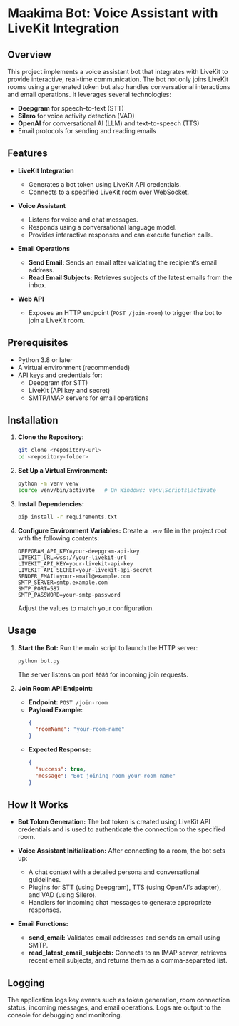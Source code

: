 # Maakima Bot: Voice Assistant with LiveKit Integration

## Overview

This project implements a voice assistant bot that integrates with LiveKit to provide interactive, real-time communication. The bot not only joins LiveKit rooms using a generated token but also handles conversational interactions and email operations. It leverages several technologies:
- **Deepgram** for speech-to-text (STT)
- **Silero** for voice activity detection (VAD)
- **OpenAI** for conversational AI (LLM) and text-to-speech (TTS)
- Email protocols for sending and reading emails

## Features

- **LiveKit Integration**
  - Generates a bot token using LiveKit API credentials.
  - Connects to a specified LiveKit room over WebSocket.
  
- **Voice Assistant**
  - Listens for voice and chat messages.
  - Responds using a conversational language model.
  - Provides interactive responses and can execute function calls.
  
- **Email Operations**
  - **Send Email:** Sends an email after validating the recipient’s email address.
  - **Read Email Subjects:** Retrieves subjects of the latest emails from the inbox.
  
- **Web API**
  - Exposes an HTTP endpoint (`POST /join-room`) to trigger the bot to join a LiveKit room.

## Prerequisites

- Python 3.8 or later
- A virtual environment (recommended)
- API keys and credentials for:
  - Deepgram (for STT)
  - LiveKit (API key and secret)
  - SMTP/IMAP servers for email operations

## Installation

1. **Clone the Repository:**
   ```bash
   git clone <repository-url>
   cd <repository-folder>
   ```

2. **Set Up a Virtual Environment:**
   ```bash
   python -m venv venv
   source venv/bin/activate   # On Windows: venv\Scripts\activate
   ```

3. **Install Dependencies:**
   ```bash
   pip install -r requirements.txt
   ```

4. **Configure Environment Variables:**
   Create a `.env` file in the project root with the following contents:
   ```dotenv
   DEEPGRAM_API_KEY=your-deepgram-api-key
   LIVEKIT_URL=wss://your-livekit-url
   LIVEKIT_API_KEY=your-livekit-api-key
   LIVEKIT_API_SECRET=your-livekit-api-secret
   SENDER_EMAIL=your-email@example.com
   SMTP_SERVER=smtp.example.com
   SMTP_PORT=587
   SMTP_PASSWORD=your-smtp-password
   ```
   Adjust the values to match your configuration.

## Usage

1. **Start the Bot:**
   Run the main script to launch the HTTP server:
   ```bash
   python bot.py
   ```
   The server listens on port `8080` for incoming join requests.

2. **Join Room API Endpoint:**
   - **Endpoint:** `POST /join-room`
   - **Payload Example:**
     ```json
     {
       "roomName": "your-room-name"
     }
     ```
   - **Expected Response:**
     ```json
     {
       "success": true,
       "message": "Bot joining room your-room-name"
     }
     ```

## How It Works

- **Bot Token Generation:**
  The bot token is created using LiveKit API credentials and is used to authenticate the connection to the specified room.

- **Voice Assistant Initialization:**
  After connecting to a room, the bot sets up:
  - A chat context with a detailed persona and conversational guidelines.
  - Plugins for STT (using Deepgram), TTS (using OpenAI’s adapter), and VAD (using Silero).
  - Handlers for incoming chat messages to generate appropriate responses.
  
- **Email Functions:**
  - **send_email:** Validates email addresses and sends an email using SMTP.
  - **read_latest_email_subjects:** Connects to an IMAP server, retrieves recent email subjects, and returns them as a comma-separated list.

## Logging

The application logs key events such as token generation, room connection status, incoming messages, and email operations. Logs are output to the console for debugging and monitoring.


